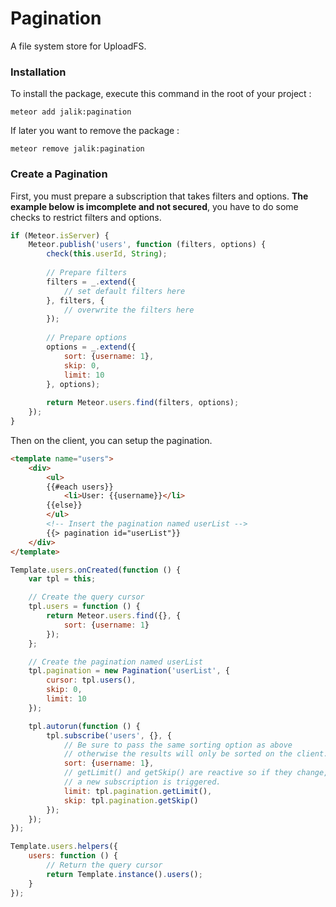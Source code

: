 # Pagination

A file system store for UploadFS.

### Installation

To install the package, execute this command in the root of your project :
```
meteor add jalik:pagination
```

If later you want to remove the package :
```
meteor remove jalik:pagination
```

### Create a Pagination

First, you must prepare a subscription that takes filters and options.
**The example below is imcomplete and not secured**, you have to do some checks to restrict filters and options.

```js
if (Meteor.isServer) {
    Meteor.publish('users', function (filters, options) {
        check(this.userId, String);
    
        // Prepare filters
        filters = _.extend({
            // set default filters here
        }, filters, {
            // overwrite the filters here
        });
    
        // Prepare options
        options = _.extend({
            sort: {username: 1},
            skip: 0,
            limit: 10
        }, options);
    
        return Meteor.users.find(filters, options);
    });
}
```

Then on the client, you can setup the pagination.

```html
<template name="users">
    <div>
        <ul>
        {{#each users}}
            <li>User: {{username}}</li>
        {{else}}
        </ul>
        <!-- Insert the pagination named userList -->
        {{> pagination id="userList"}}
    </div>
</template>
```

```js
Template.users.onCreated(function () {
    var tpl = this;

    // Create the query cursor
    tpl.users = function () {
        return Meteor.users.find({}, {
            sort: {username: 1}
        });
    };

    // Create the pagination named userList
    tpl.pagination = new Pagination('userList', {
        cursor: tpl.users(),
        skip: 0,
        limit: 10
    });

    tpl.autorun(function () {
        tpl.subscribe('users', {}, {
            // Be sure to pass the same sorting option as above
            // otherwise the results will only be sorted on the client.
            sort: {username: 1},
            // getLimit() and getSkip() are reactive so if they change,
            // a new subscription is triggered.
            limit: tpl.pagination.getLimit(),
            skip: tpl.pagination.getSkip()
        });
    });
});

Template.users.helpers({
    users: function () {
        // Return the query cursor
        return Template.instance().users();
    }
});
```